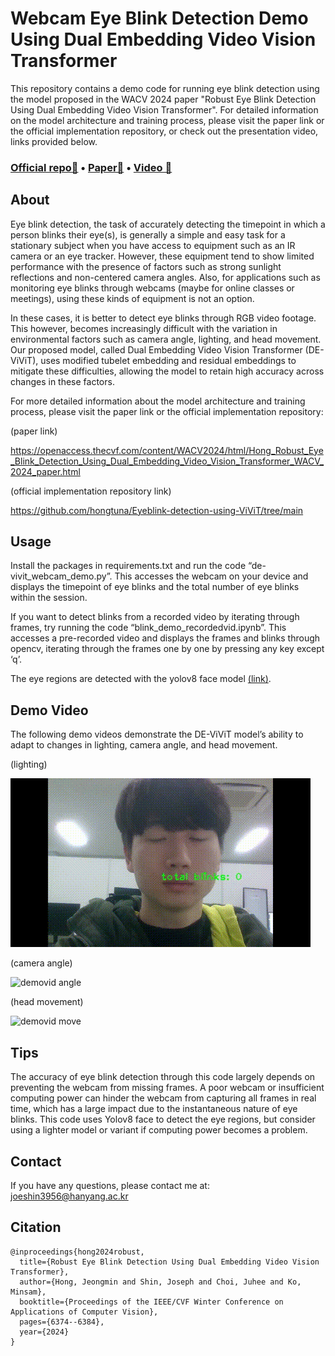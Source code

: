 # Webcam Eye Blink Detection Demo Using Dual Embedding Video Vision Transformer

This repository contains a demo code for running eye blink detection using the model proposed in the WACV 2024 paper "Robust Eye Blink Detection Using Dual Embedding Video Vision Transformer". For detailed information on the model architecture and training process, please visit the paper link or the official implementation repository, or check out the presentation video, links provided below.

### [Official repo📂](https://github.com/hongtuna/Eyeblink-detection-using-ViViT/tree/main) • [Paper📝](https://openaccess.thecvf.com/content/WACV2024/html/Hong_Robust_Eye_Blink_Detection_Using_Dual_Embedding_Video_Vision_Transformer_WACV_2024_paper.html) • [Video 🎥](https://youtu.be/i2CWdyRcgWQ?feature=shared)
## About

Eye blink detection, the task of accurately detecting the timepoint in which a person blinks their eye(s), is generally a simple and easy task for a stationary subject when you have access to equipment such as an IR camera or an eye tracker. However, these equipment tend to show limited performance with the presence of factors such as strong sunlight reflections and non-centered camera angles. Also, for applications such as monitoring eye blinks through webcams (maybe for online classes or meetings), using these kinds of equipment is not an option.

In these cases, it is better to detect eye blinks through RGB video footage. This however, becomes increasingly difficult with the variation in environmental factors such as camera angle, lighting, and head movement. Our proposed model, called Dual Embedding Video Vision Transformer (DE-ViViT), uses modified tubelet embedding and residual embeddings to mitigate these difficulties, allowing the model to retain high accuracy across changes in these factors.

For more detailed information about the model architecture and training process, please visit the paper link or the official implementation repository:

(paper link)

https://openaccess.thecvf.com/content/WACV2024/html/Hong_Robust_Eye_Blink_Detection_Using_Dual_Embedding_Video_Vision_Transformer_WACV_2024_paper.html

(official implementation repository link)

https://github.com/hongtuna/Eyeblink-detection-using-ViViT/tree/main

## Usage

Install the packages in requirements.txt and run the code “de-vivit_webcam_demo.py”. This accesses the webcam on your device and displays the timepoint of eye blinks and the total number of eye blinks within the session.

If you want to detect blinks from a recorded video by iterating through frames, try running the code “blink_demo_recordedvid.ipynb”. This accesses a pre-recorded video and displays the frames and blinks through opencv, iterating through the frames one by one by pressing any key except ‘q’.

The eye regions are detected with the yolov8 face model [(link)](https://github.com/akanametov/yolov8-face).

## Demo Video

The following demo videos demonstrate the DE-ViViT model’s ability to adapt to changes in lighting, camera angle, and head movement.

(lighting)

![demovid_lighting](demo_videos/output_lighting.gif)

(camera angle)

![demovid angle](demo_videos/output_angle_small.gif)

(head movement)

![demovid move](demo_videos/output_headmove.gif)

## Tips
The accuracy of eye blink detection through this code largely depends on preventing the webcam from missing frames. A poor webcam or insufficient computing power can hinder the webcam from capturing all frames in real time, which has a large impact due to the instantaneous nature of eye blinks. This code uses Yolov8 face to detect the eye regions, but consider using a lighter model or variant if computing power becomes a problem.

## Contact
If you have any questions, please contact me at: joeshin3956@hanyang.ac.kr

## Citation

```
@inproceedings{hong2024robust,
  title={Robust Eye Blink Detection Using Dual Embedding Video Vision Transformer},
  author={Hong, Jeongmin and Shin, Joseph and Choi, Juhee and Ko, Minsam},
  booktitle={Proceedings of the IEEE/CVF Winter Conference on Applications of Computer Vision},
  pages={6374--6384},
  year={2024}
}
```

